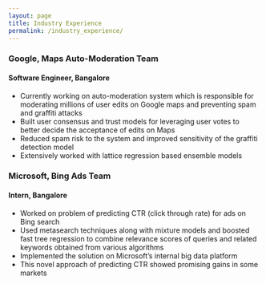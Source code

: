 ```yaml
---
layout: page
title: Industry Experience
permalink: /industry_experience/
---
```


### Google, Maps Auto-Moderation Team
#### Software Engineer, Bangalore
* Currently working on auto-moderation system which is responsible for moderating millions of user edits on Google maps and preventing spam and graffiti attacks
* Built user consensus and trust models for leveraging user votes to better decide the acceptance of edits on Maps
* Reduced spam risk to the system and improved sensitivity of the graffiti detection model
* Extensively worked with lattice regression based ensemble models
  
  
### Microsoft, Bing Ads Team
#### Intern, Bangalore
* Worked on problem of predicting CTR (click through rate) for ads on Bing search
* Used metasearch techniques along with mixture models and boosted fast tree regression to combine relevance scores of queries and related keywords obtained from various algorithms
* Implemented the solution on Microsoft’s internal big data platform
* This novel approach of predicting CTR showed promising gains in some markets
